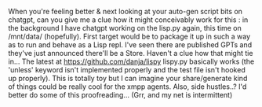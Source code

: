 When you're feeling better & next looking at your auto-gen script bits on chatgpt, can you give me a clue how it might conceivably work for this : in the background I have chatgpt working on the lisp.py again, this time on /mnt/data/ (hopefully).
 First target would be to package it up in such a way as to run and behave as a Lisp repl. I've seen there are published GPTs and they've just announced there'll be a Store. Haven't a clue how that might tie in... 
The latest at https://github.com/danja/lispy 
lispy.py basically works (the 'unless' keyword isn't implemented properly and the test file isn't hooked up properly).
This is totally toy but I can imagine your share/generate kind of things could be really cool for the xmpp agents. Also, side hustles..?
I'd better do some of this proofreading...
(Grr, and my net is intermittent)
